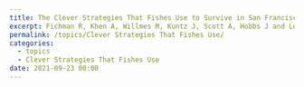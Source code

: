 ```yaml
---
title: The Clever Strategies That Fishes Use to Survive in San Francisco’s Dynamic Estuary
excerpt: Fichman R, Khen A, Willmes M, Kuntz J, Scott A, Hobbs J and Lewis L
permalink: /topics/Clever Strategies That Fishes Use/
categories:
  - topics
  - Clever Strategies That Fishes Use
date: 2021-09-23 00:00
---
```


<object data="{{ site.url }}{{ site.baseurl }}/pdfs/frym-09-608881.pdf" width="1000" height="1000" type="application/pdf"></object>
